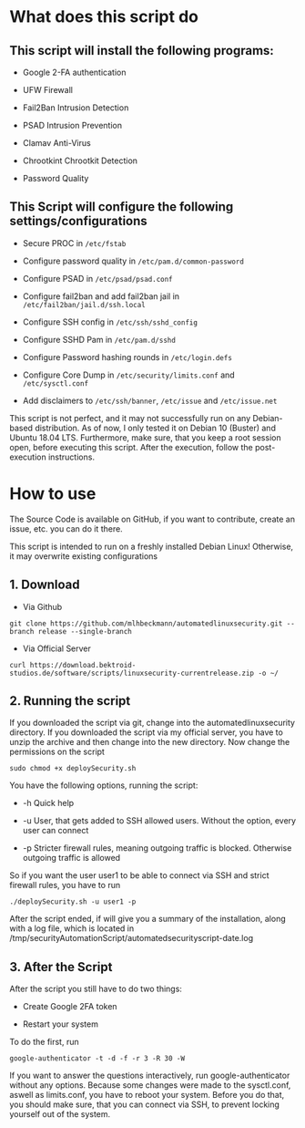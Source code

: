 # What does this script do

## This script will install the following programs:

  * Google 2-FA authentication

  * UFW Firewall

  * Fail2Ban Intrusion Detection

  * PSAD Intrusion Prevention

  * Clamav Anti-Virus

  * Chrootkint Chrootkit Detection

  * Password Quality

## This Script will configure the following settings/configurations

  * Secure PROC in `/etc/fstab`

  * Configure password quality in `/etc/pam.d/common-password`

  * Configure PSAD in `/etc/psad/psad.conf`

  * Configure fail2ban and add fail2ban jail in `/etc/fail2ban/jail.d/ssh.local`

  * Configure SSH config in `/etc/ssh/sshd_config`

  * Configure SSHD Pam in `/etc/pam.d/sshd`

  * Configure Password hashing rounds in `/etc/login.defs`
 
  * Configure Core Dump in `/etc/security/limits.conf` and `/etc/sysctl.conf`

  * Add disclaimers to `/etc/ssh/banner`, `/etc/issue` and `/etc/issue.net`

This script is not perfect, and it may not successfully run on any Debian-based distribution. As of now, I only tested it on Debian 10 (Buster) and Ubuntu 18.04 LTS. Furthermore, make sure, that you keep a root session open, before executing this script. After the execution, follow the post-execution instructions.



# How to use

The Source Code is available on GitHub, if you want to contribute, create an issue, etc. you can do it there.

This script is intended to run on a freshly installed Debian Linux! Otherwise, it may overwrite existing configurations

## 1. Download

* Via Github
```
git clone https://github.com/mlhbeckmann/automatedlinuxsecurity.git --branch release --single-branch
``` 
* Via Official Server
```
curl https://download.bektroid-studios.de/software/scripts/linuxsecurity-currentrelease.zip -o ~/
```
## 2. Running the script

If you downloaded the script via git, change into the automatedlinuxsecurity directory. If you downloaded the script via my official server, you have to unzip the archive and then change into the new directory. Now change the permissions on the script
```
sudo chmod +x deploySecurity.sh
```
You have the following options, running the script:

* -h Quick help

* -u <user> User, that gets added to SSH allowed users. Without the option, every user can connect

* -p Stricter firewall rules, meaning outgoing traffic is blocked. Otherwise outgoing traffic is allowed

So if you want the user user1 to be able to connect via SSH and strict firewall rules, you have to run
```
./deploySecurity.sh -u user1 -p
```
After the script ended, if will give you a summary of the installation, along with a log file, which is located in /tmp/securityAutomationScript/automatedsecurityscript-date.log

## 3. After the Script

After the script you still have to do two things:

* Create Google 2FA token

* Restart your system

To do the first, run
```
google-authenticator -t -d -f -r 3 -R 30 -W
```
If you want to answer the questions interactively, run google-authenticator without any options. Because some changes were made to the sysctl.conf, aswell as limits.conf, you have to reboot your system. Before you do that, you should make sure, that you can connect via SSH, to prevent locking yourself out of the system.

